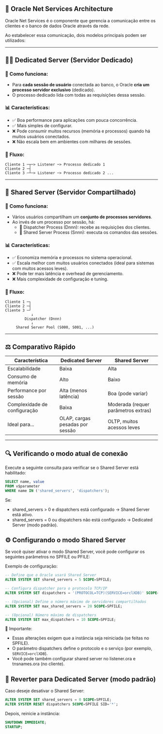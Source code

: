 ## 🧱 Oracle Net Services Architecture

Oracle Net Services é o componente que gerencia a comunicação entre os clientes e o banco de dados Oracle através da rede.

Ao estabelecer essa comunicação, dois modelos principais podem ser utilizados:

---

## 🧑‍💻 Dedicated Server (Servidor Dedicado)

### 🔧 Como funciona:
- Para **cada sessão de usuário** conectada ao banco, o Oracle **cria um processo servidor exclusivo** (dedicado).
- O processo dedicado lida com todas as requisições dessa sessão.

### 📊 Características:
- ✅ Boa performance para aplicações com pouca concorrência.
- ✅ Mais simples de configurar.
- ❌ Pode consumir muitos recursos (memória e processos) quando há muitos usuários conectados.
- ❌ Não escala bem em ambientes com milhares de sessões.

### 📌 Fluxo:

```
Cliente 1 ─┬─> Listener ─> Processo dedicado 1
Cliente 2 ─┤
Cliente 3 ─┴─> Listener ─> Processo dedicado 2 ...
```

---

## 🔄 Shared Server (Servidor Compartilhado)

### 🔧 Como funciona:
- Vários usuários compartilham um **conjunto de processos servidores**.
- Ao invés de um processo por sessão, há:
  - 🧵 Dispatcher Process (Dnnn): recebe as requisições dos clientes.
  - 🔁 Shared Server Process (Snnn): executa os comandos das sessões.

### 📊 Características:
- ✅ Economiza memória e processos no sistema operacional.
- ✅ Escala melhor com muitos usuários conectados (ideal para sistemas com muitos acessos leves).
- ❌ Pode ter mais latência e overhead de gerenciamento.
- ❌ Mais complexidade de configuração e tuning.

### 📌 Fluxo:

```
Cliente 1 ─┐
Cliente 2 ─┤
Cliente 3 ─┘
            ↓
         Dispatcher (Dnnn)
            ↓
     Shared Server Pool (S000, S001, ...)
```

---

## ⚖️ Comparativo Rápido

| Característica              | Dedicated Server             | Shared Server                      |
|----------------------------|------------------------------|-------------------------------------|
| Escalabilidade              | Baixa                        | Alta                                |
| Consumo de memória          | Alto                         | Baixo                               |
| Performance por sessão      | Alta (menos latência)        | Boa (pode variar)                   |
| Complexidade de configuração| Baixa                        | Moderada (requer parâmetros extras) |
| Ideal para...               | OLAP, cargas pesadas por sessão | OLTP, muitos acessos leves       |

---

## 🔍 Verificando o modo atual de conexão

Execute a seguinte consulta para verificar se o Shared Server está habilitado:

```sql
SELECT name, value
FROM v$parameter
WHERE name IN ('shared_servers', 'dispatchers');
```

Se:

- shared_servers > 0 e dispatchers está configurado → Shared Server está ativo.
- shared_servers = 0 ou dispatchers não está configurado → Dedicated Server (modo padrão).


## ⚙️ Configurando o modo Shared Server

Se você quiser ativar o modo Shared Server, você pode configurar os seguintes parâmetros no SPFILE ou PFILE:

Exemplo de configuração:

```sql
-- Define que o Oracle usará Shared Server
ALTER SYSTEM SET shared_servers = 5 SCOPE=SPFILE;

-- Configura dispatcher para o protocolo TCP/IP
ALTER SYSTEM SET dispatchers = '(PROTOCOL=TCP)(SERVICE=orclXDB)' SCOPE=SPFILE;

-- (Opcional) Define o número máximo de servidores compartilhados
ALTER SYSTEM SET max_shared_servers = 20 SCOPE=SPFILE;

-- (Opcional) Número máximo de dispatchers
ALTER SYSTEM SET max_dispatchers = 10 SCOPE=SPFILE;
```

📌 Importante:

- Essas alterações exigem que a instância seja reiniciada (se feitas no SPFILE).
- O parâmetro dispatchers define o protocolo e o serviço (por exemplo, `SERVICE=orclXDB`).
- Você pode também configurar shared server no listener.ora e tnsnames.ora (no cliente).

## 🔄 Reverter para Dedicated Server (modo padrão)

Caso deseje desativar o Shared Server:

```sql
ALTER SYSTEM SET shared_servers = 0 SCOPE=SPFILE;
ALTER SYSTEM RESET dispatchers SCOPE=SPFILE SID='*';
```

Depois, reinicie a instância:

```sql
SHUTDOWN IMMEDIATE;
STARTUP;
```
